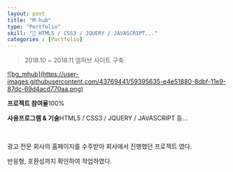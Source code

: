 ```yaml
---
layout: post
title: "M-hub"
type: "Portfolio"
skill: "👊 HTML5 / CSS3 / JQUERY / JAVASCRIPT..."
categories : [Portfolio]
---
```

> 2018.10 ~ 2018.11 엠허브 사이트 구축

<a class="img_company" href="http://www.m-hub.co.kr/mhub/index.do" title="엠허브 바로가기">
![bg_mhub](https://user-images.githubusercontent.com/43769441/59395635-e4e51880-8dbf-11e9-87dc-69d4acd770aa.png)
</a>

<p class="no-bottom"><strong>프로젝트 참여율</strong>100%</p>
<p class="no-bottom"><strong>사용프로그램 & 기술</strong>HTML5 / CSS3 / JQUERY / JAVASCRIPT 등...</p>
<br>
<p>광고 전문 회사의 홈페이지를 수주받아 회사에서 진행했던 프로젝트 였다.</p>
<p>반응형, 호환성까지 확인하여 작업하였다.</p>






